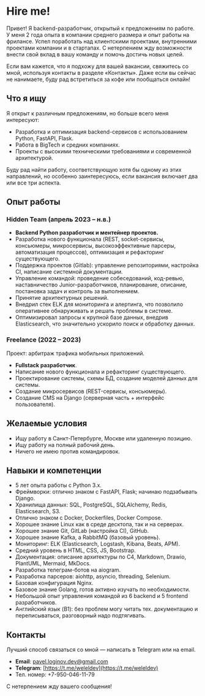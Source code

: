 # Hire me!

Привет! Я backend-разработчик, открытый к предложениям по работе. У меня 2 года опыта в компании среднего размера и опыт работы на фрилансе. Успел поработать над клиентскими проектами, внутренними проектами компании и в стартапах. С нетерпением жду возможности внести свой вклад в вашу команду и помочь достичь новых целей.

Если вам кажется, что я подхожу для вашей вакансии, свяжитесь со мной, используя контакты в разделе «Контакты». Даже если вы сейчас не нанимаете, буду рад встретиться за кофе или пообщаться онлайн!

## Что я ищу

Я открыт к различным предложениям, но больше всего меня интересуют:

- Разработка и оптимизация backend-сервисов с использованием Python, FastAPI, Flask.
- Работа в BigTech и средних компаниях.
- Проекты с высокими техническими требованиями и современной архитектурой.

Буду рад найти работу, соответствующую хотя бы одному из этих направлений, но особенно заинтересуюсь, если вакансия включает два или все три аспекта.

## Опыт работы

### Hidden Team (апрель 2023 –  н.в.)

- **Backend Python разработчик и ментейнер проектов.**
- Разработка нового функционала (REST, socket-сервисы, консьюмеры, микросервисы, высокоэффективные парсеры, автоматизация процессов), оптимизация и рефакторинг существующего.
- Поддержка проектов (Gitlab): управление репозиториями, настройка CI, написание системной документации.
- Управление командой: проведение собеседований, код-ревью, наставничество Junior-разработчиков, планирование, описание, постановка задач и контроль за выполнением.
- Принятие архитектурных решений.
- Внедрил стек ELK для мониторинга и алертинга, что позволило оперативнее обнаруживать и решать проблемы в системе.
- Оптимизировал запросы к крупной базе данных, внедрив Elasticsearch, что значительно ускорило поиск и обработку данных.

### Freelance (2022 – 2023)

Проект: арбитраж трафика мобильных приложений.

- **Fullstack разработчик**.
- Написание нового функционала и рефакторинг существующего.
- Проектирование системы, схемы БД, создание моделей данных для системы.
- Создание микросервисов (REST-сервисы, консьюмеры).
- Создание CMS на Django (серверная часть + интерфейс пользователя).

## Желаемые условия

- Ищу работу в Санкт-Петербурге, Москве или удаленную позицию.
- Ищу работу на полный рабочий день.
- Ничего не имею против командировок.

## Навыки и компетенции

- 5 лет опыта работы с Python 3.x.
- Фреймворки: отлично знаком с FastAPI, Flask; начинаю подзабывать Django.
- Хранилища данных: SQL, PostgreSQL, SQLAlchemy, Redis, Elasticsearch, S3.
- Отлично знаком с Docker, Dockerfiles, Docker Compose.
- Хорошее знание Linux как в среде десктопа, так и на серверах.
- Хорошее знание Git, GitLab (настройка CI), GitHub.
- Хорошее знание Kafka, а RabbitMQ (базовый уровень).
- Мониторинг: ELK (Elasticsearch, Logstash, Kibana, Beats, APM).
- Средний уровень в HTML, CSS, JS, Bootstrap.
- Документация: описание архитектуры по C4, Markdown, Drawio, PlantUML, Mermaid, MkDocs.
- Разработка телеграм-ботов на aiogram.
- Разработка парсеров: aiohttp, asyncio, threading, Selenium.
- Базовая конфигурация Nginx.
- Базовое знание Golang, готов активно изучать по необходимости.
- Небольшой опыт управления командой из 6 backend и 5 frontend разработчиков.
- Английский язык (B1): без проблем могу читать тех. документацию и переписываться, разговорный надо подтягивать.
## Контакты

Лучший способ связаться со мной — написать в Telegram или на email.

- **Email**: pavel.loginov.dev@gmail.com  
- **Telegram**: [https://t.me/weleldev](https://t.me/weleldev)  
- Тел. номер: +7-950-046-11-79

С нетерпением жду вашего сообщения!
